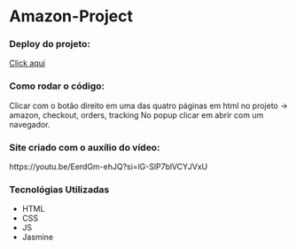 # Amazon-Project

<h3>Deploy do projeto:</h3>
<a href='https://reginaldo54.github.io/Amazon-Project/amazon.html' title='https://reginaldo54.github.io/Amazon-Project/amazon.html' target='_blank'>Click aqui</a>

<h3>Como rodar o código:</h3>
Clicar com o botão direito em uma das quatro páginas em html no projeto -> amazon, checkout, orders, tracking No popup clicar em abrir com um navegador.
    
<h3>Site criado com o auxílio do vídeo: </h3>
https://youtu.be/EerdGm-ehJQ?si=lG-SlP7blVCYJVxU

<h3>Tecnológias Utilizadas</h3>
<ul>
    <li title='HiperText MarkUp Language'>HTML</li>
    <li title='Cascading Style Sheets'>CSS</li>
    <li title='JavaScript'>JS</li>
    <li title='Used to testing code in JS'>Jasmine</li>
</ul>

